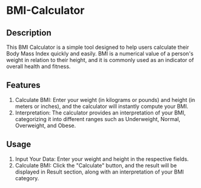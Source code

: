 # BMI-Calculator

## Description
This BMI Calculator is a simple tool designed to help users calculate their Body Mass Index quickly and easily. BMI is a numerical value of a person's weight in relation to their height, and it is commonly used as an indicator of overall health and fitness.

## Features
1. Calculate BMI: Enter your weight (in kilograms or pounds) and height (in meters or inches), and the calculator will instantly compute your BMI.
2. Interpretation: The calculator provides an interpretation of your BMI, categorizing it into different ranges such as Underweight, Normal, Overweight, and Obese.


## Usage
1. Input Your Data: Enter your weight and height in the respective fields.
2. Calculate BMI: Click the "Calculate" button, and the result will be displayed in Result section, along with an interpretation of your BMI category.

